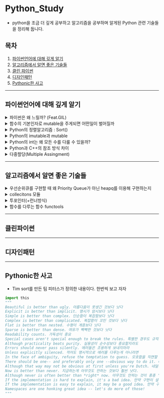 # Python_Study

- python을 조금 더 깊게 공부하고 알고리즘을 공부하며 알게된 Python 관련 기술들을 정리해 둡니다. 

## 목차 
1. [파이썬언어에 대해 깊게 알기](#파이썬언어에-대해-깊게-알기)
2. [알고리즘에서 알면 좋은 기술들](#알고리즘에서-알면-좋은-기술들)
3. [클린 파이썬](#클린파이썬)
4. [디자인패턴](#디자인패턴)
5. [Pythonic한 사고](#pythonic한-사고)

<!-- 
<details markdown="1">
<summary></summary>

<br>
<pre>

</pre>

</details>
-->

---
## 파이썬언어에 대해 깊게 알기
<details markdown="1">
<summary>파이썬은 왜 느릴까? (Feat.GIL)</summary>

<br>
<pre>
파이썬의 속도가 C/C++보다 느린건 여러 이유가 있지만 GIL(Global Interpreter Lock)도 한몫을 담당하고있다.
OS에서 배운 Multi-Thread는 말그대로 다수의 Thread가 동시에 실행되는 것을 뜻한다. 병렬처리를 통해 속도가 증가하는데 
Multi-Thread 과정 중 데이터의 유실등의 사고가 발생하지 않는 것은 Thread-safe라고 한다. Python은 이 Thread-safe를 
사실상 포기한 언어이다. Python이 처음 개발된 과거에는 굳이 병렬처리가 필요하지 않았고 지금 Python3에 와서는 기존의 CPyhton
코드들을 thread-safe한 코드로 바꾸려고하면 성능에 문제가 생기기 때문에 수정하지 못하고 있다.
Cpython은 결국 Thread-safe를 지원하지 않는다는 것이며 Multi-Thread시 문제가 발생될 수 있다. 따라서 Python에서 
Multi-Thread를 금지하고 Single-Thread로만 동작하도록 일종의 Locking을 해두었는데 이게 GIL(Global Interpreter Lock)이다. 

즉 Python에서 Multi-Thread를 구현하려고 하면 내부적으론 하나의 Thread만 객체에 접근/처리할 수 있는 것이다. 
이 때문에 C/C++에 비해 많은 성능저하가 발생한다고 한다.
</pre>
</details>


<details markdown="1">
<summary>함수의 기본인자로 mutable을 주게되면 어떤일이 벌어질까</summary>

<br>
<pre>
이건 진짜 헷갈렸던 부분인데 python 함수가 어떻게 초기화되는지를 알아야한다. 
먼저 왜 이러면 안되냐면 
def foo(bar = []) : 
    bar.append("baz")
    return(bar) 
이렇게 선언한 뒤 foo()를 세번 반복하면 기본값인 []로 초기화가 안되기때문에 ["baz","baz","baz"]가 되버린다. 
함수도 파이썬에서는 일급객체이기 때문에 기본값이 mutable로 들어오게 되면 메모리 주소로 저장되기 때문에 
파이썬 함수의 디폴트 매개변수는 호출 시점을 따르지 않는다.
해결방법은
1. 함수의 기본인자로 다른 함수의 결과나 mutable 자료형을 설정하지 않는 것이다. 
2. 함수 호출마다 지금 서버의 시간을 입력해야할 필요가 있을 수 있는데 그럴때는 이렇게 사용한다. 
       def foo(bar=None):
           if not bar:
               bar = 함수() 혹은 mutable
           동작
       이러면 None이 mutable이 아니므로 id를 참조하지 않아 bar를 정상적으로 사용할 수 있다.
       PEP 505 -- None-aware operators에 따르면 if not bar : bar = []를 간단하게 bar??=[]로 줄일 수 있다. 
</pre>
</details>

<details markdown="1">
<summary>Python의 정렬알고리즘 : Sort()</summary>

<ul>
  <br>
  <li> 파이썬에서는 quick sort가 아니라 Tim sort 방식을 사용한다.
  <li> quick sort는 최악케이스에서 O(n^2)의 시간복잡도를 가지지만 Tim sort는 일반적으로 O(nlogn)을 보장한다.
  <li> Merge sort와 insert sort의 조합으로 만든 알고리즘이라는데 추후 스터디를 더 해보고 싶다.
</ul>
</details>

<details markdown="1">
<summary>Python의 imutable과 mutable </summary>


</details>


<details markdown="1">
<summary>Python의 int는 왜 모든 수를 다룰 수 있을까?</summary>

<br>
<ul>
  <li> 다른 언어와 달리 쓸 때 정말 편리했고 변수를 초기화할 떄 따로 자료형을 지정하지 않는 python의 특성상 굉장히 편리한 기술이라고 생각되었다.
     하지만 그러면서도 int가 4바이트 long이 8바이트인 C언어와 달리 모든 숫자를 int하나에 다 넣을 수 있는 Python이 메모리를 관리하는데
     매우 불리하지 않을까 하는 고민을 했다.
<li>Python에서 int의 방식은 임의 정밀도라 불린다. 정수를 숫자의 배열로 간주하는 것인데 자릿수 단위로 쪼개어 배열형태로 표현한다.
<li>자세한 방법은 추가로 알아보자 
</details>


<details markdown="1">
<summary>Python과 C++의 참조 방식 차이</summary>

<br>
<ul>
  <li> C++에서는 참조를 할때 주소를 참조하지만 Python은 주소참조가 아닌 객체를 참조한다. 
  <li>Python에서는 모든 것이 객체이다. 단순한 숫자들 5,7,19.. 등도 특정 ID를 가지고 있으며 <br>
    a = 10 이런식으로 지정하면 a의 주소에 10을 넣는 c/c++방식이 아닌 10의 주소를 참조한다. <br>
    만약 a=8로 다시 변경하게 되면 c에서의 &a는 변함이 없고 안의 내용만 바뀌지만 python에서 id(a)는 id(8)로 변경된다.<br>
  <li>따라서, mutable 자료형을 다룰 때 특히 주의해야한다. C/C++ 같은 방식으로 접근하면 값이 바뀔 수 있으므로 <br>
    pythonic한 사고가 필요하다. 
</ul>
</details>

<details markdown="1">
<summary>다중할당(Multiple Assingment)</summary>

<br>
<li> 파이썬만의 특별한 할당방법이다.
<br>예를 들면 a, b = 1, 2 이렇게 할당하는데 매우 매우 편리하다. 
<br>특히, python은 C와 달리 = 연산자는 해당 객체를 참조하므로 
<br>a = 2, b=4 일 때
<br>a = b-2
<br>b = 10 한 뒤 a를 출력해보면 결과가 8이 나온다. 앞서 말했듯이 
<br>단순한 값을 주소에 저장한게 아니라 객체를 참조하기 때문인데 다중 할당을 이용해 
<br>a, b = b-2, 10 이렇게 입력하면 a는 2가 된다. 
<br>포인터개념이 없다보니 a=b 이러면 단순한 값에 의한 호출로 오해하기 쉬운데 다중할당을 이용해 오류를 줄여주자 
<br> 
<br>또한, Swap()을 편리하게 할 수 있다.
<br>다른 언어에서 일반적인 swap은 temp라는 빈 변수를 추가해 temp=a  ->  a=b  -> b=temp 이렇게 중계하는데 
<br>Python에서는 다중할당을 이용해 a, b = b, a 한줄로 표현이 가능하며 가독성 또한 높다. (성능차이는 없다고한다.)
<br>이러한 다중할당을 이용하지 않으면서 따로 변수를 선언하지 않아도 swap할 수 있는 방법이 있는데 
<br>a+=b ==> b = a-b ==> a-=b 이렇게 사용하면 숫자를 기준으로 메모리 손실없이 swap이 가능하다. (Python에서는 객체참조때문에 불가) 

</details>

---
## 알고리즘에서 알면 좋은 기술들 
<details markdown="1">
<summary>우선순위큐를 구현할 때 왜 Priority Queue가 아닌 heapq를 이용해 구현하는지</summary>
<br>
<pre>
Priority Queue의 내부코드는 heapq로 구현되어있다. 둘의 차이는 Thread-safe기능 지원여부인데 
Python은 기본적으로 GIL이므로 Multi-Thread를 사용하지 않는다. 따라서, Thread-safe의 locking은 
locking overhead 초래할 수 있으며 실제 현업에서도 heapq를 활용한다. 

Thread-safe, GIL등에 관한 내용은 파이썬언어에 대해 깊게 알기->파이썬은 왜 느릴까? 항목참조 
</pre>

</details>


<details markdown="1">
<summary>collecitons 모듈</summary>

<br><ul>
  <li> Counter 객체 
    <br>아이템에 대한 갯수를 계산해 Dictionary로 리턴한다.<br>
    a = [1,2,2,3,3,3,4,4,5]<br>
    b = collecitons.Counter(a)<br>
    print(b)<br>
    Counter({2: 2, 3: 3, 5: 1, 4: 2, 1: 1}) <br>
      
  <li> OrderedDict 객체<br>
    dictionary는 다른 언어에서 Hash Table에 해당되는데 3.6 이하 버젼에서는 
    <br>Python에서도 마찬가지로 입력 순서가 유지되지 않았다.
    <br>이를 위한 OrderedDict 객체를 이용하면 순서가 유지된 OrderedDict 객체를 반환한다.
    <br>collection.OrderedDict(dict) <br>
  
  <li> deque 객체 <br>
    python에서 스택이나 큐는 보통 list로 다 처리된다. 그러나 list.pop(0)의 시간복잡도는 O(n)으로 (뒤에 꺼를 앞으로 맞춰야함) 
    <br> pop(0)를 써야할 상황이면 차라리 deque로 활용하자 
    <br>queue = collecitons.deque()
    <br> 데크의 경우 list의 pop(0)함수를 deque.popleft()로 지원하며 연결리스트와 마찬가지로 시간복잡도는 O(1)이다.
</details>


<details markdown="1">
<summary>투포인터(+런너방식)</summary>

<br>
투포인터는 완전탐색에서 주로 쓰이는 기술로 주로 정렬되어있는 리스트에서 강력한 방법이다. <br><br>
<li> <b>런너방식</b><br>
  - 런너는 투포인트를 활용한 기술로 주로 연결리스트에서 사용된다.<br>
  - 두칸씩 순회하는 fast와 한칸씩 순회하는 slow를 동시에 출발시켜 fast가 순회를 끝내면 slow는 자동으로 
    <br>연결리스트의 중앙에 위치하게 된다. 이를 활용해 팬림드롬 등의 문자열 문제를 해결하기 쉽다.

</details>

<details markdown="1">
<summary>함수를 다루는 함수 functools</summary>

<br>
<pre>
functools.reduce() 함수는 두 인수의 함수를 누적적용하는 메쏘드이다. 
[1,2,3,4,5]의 리스트를 다 더하는 함수는 for문으로 쉽게 계산할 수 있지만 pythonic하게 풀어보려면
functools 모듈을 쓸 수 있다. import functools (Leetcode는 이미 되어있음) 후
functools.reduce(labmda x,y : x + y, [1,2,3,4,5])   
앞서 두인수를 누적적용한다 했으므로 [1,2,3,4,5]에 더하기 함수를 중복 적용하는 셈이다.
from operator import add 를 사용하면 굳이 람다로 구현하지 않고 
functools.reduce(add, [1,2,3,4,5])로 사용할 수 있다.
</pre>
</details>

---
## 클린파이썬
---

## 디자인패턴
---

## Pythonic한 사고 
- Tim sort를 만든 팀 피터스가 정의한 내용이다. 한번씩 보고 자자 

```python
import this
"""
Beautiful is better than ugly. 아름다움이 못생긴 것보다 낫다
Explicit is better than implicit. 명시가 암시보다 낫다
Simple is better than complex. 단순함이 복잡함보다 낫다
Complex is better than complicated. 복잡함이 꼬인 것보다 낫다
Flat is better than nested. 수평이 계층보다 낫다
Sparse is better than dense. 여유가 빡빡한 것보다 낫다
Readability counts. 가독성이 중요
Special cases aren't special enough to break the rules. 특별한 경우도 규칙을 어길 정도로 충분히 특별하지 않다
Although practicality beats purity. 실용성이 순수성보다 중요할지라도
Errors should never pass silently. 에러들은 조용하게 보내지마라 
Unless explicitly silenced. 적어도 명시적으로 에러를 다루는게 아니라면 
In the face of ambiguity, refuse the temptation to guess. 모호함을 직면할 때에 추측하겠다는 유혹을 거부해라
There should be one-- and preferably only one --obvious way to do it. 바람직하고 유일한 명확한 하나의 길이 존재할 것 이다
Although that way may not be obvious at first unless you're Dutch. 네덜란드 사람이 아니라면(?) 그 방법은 명확하지 않을 수 있다
Now is better than never. 지금하는게 아무것도 안하는 것보다 훨씬 낫다.
Although never is often better than *right* now. 아무것도 안하는 것이 종종 '당장' 하는 것보다 나을 지라도 당장하자
If the implementation is hard to explain, it's a bad idea. 만약 구현이 설명하기 어렵다면 그것은 나쁜 아이디어이다.
If the implementation is easy to explain, it may be a good idea. 만약 구현이 설명하기 쉽다면 그것은 좋은 아이디어이다.
Namespaces are one honking great idea -- let's do more of those! 
"""
```

